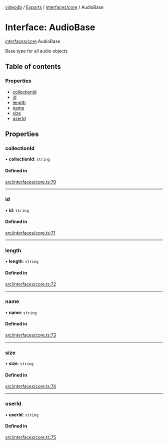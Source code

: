 [videodb](../README.md) / [Exports](../modules.md) / [interfaces/core](../modules/interfaces_core.md) / AudioBase

# Interface: AudioBase

[interfaces/core](../modules/interfaces_core.md).AudioBase

Base type for all audio objects

## Table of contents

### Properties

- [collectionId](interfaces_core.AudioBase.md#collectionid)
- [id](interfaces_core.AudioBase.md#id)
- [length](interfaces_core.AudioBase.md#length)
- [name](interfaces_core.AudioBase.md#name)
- [size](interfaces_core.AudioBase.md#size)
- [userId](interfaces_core.AudioBase.md#userid)

## Properties

### collectionId

• **collectionId**: `string`

#### Defined in

[src/interfaces/core.ts:70](https://github.com/video-db/videodb-node/blob/4dc9a20/src/interfaces/core.ts#L70)

___

### id

• **id**: `string`

#### Defined in

[src/interfaces/core.ts:71](https://github.com/video-db/videodb-node/blob/4dc9a20/src/interfaces/core.ts#L71)

___

### length

• **length**: `string`

#### Defined in

[src/interfaces/core.ts:72](https://github.com/video-db/videodb-node/blob/4dc9a20/src/interfaces/core.ts#L72)

___

### name

• **name**: `string`

#### Defined in

[src/interfaces/core.ts:73](https://github.com/video-db/videodb-node/blob/4dc9a20/src/interfaces/core.ts#L73)

___

### size

• **size**: `string`

#### Defined in

[src/interfaces/core.ts:74](https://github.com/video-db/videodb-node/blob/4dc9a20/src/interfaces/core.ts#L74)

___

### userId

• **userId**: `string`

#### Defined in

[src/interfaces/core.ts:75](https://github.com/video-db/videodb-node/blob/4dc9a20/src/interfaces/core.ts#L75)
